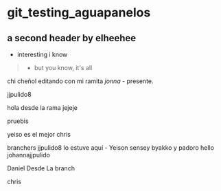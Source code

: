 # git_testing_aguapanelos

## a second header by elheehee
* interesting i know
> * but you know, it's all

chi cheñol editando con mi ramita
_jonna_ - presente.


jjpulido8

hola desde la rama jejeje

pruebis

yeiso es el mejor
chris

branchers
jjpulido8
Io estuve aquí - Yeison
sensey byakko y padoro
hello johannajjpulido


Daniel Desde La branch


chris

